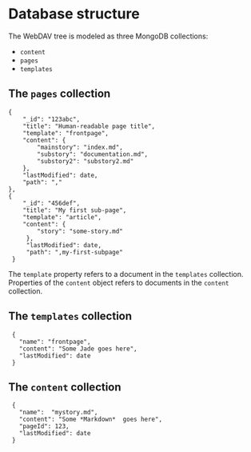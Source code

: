 Database structure
==================

The WebDAV tree is modeled as three MongoDB collections:

  - `content`
  - `pages`
  - `templates`

The `pages` collection
--------------------------
    
    {
        "_id": "123abc",
        "title": "Human-readable page title",
        "template": "frontpage",
        "content": {
            "mainstory": "index.md",
            "substory": "documentation.md",
            "substory2": "substory2.md"
        },
        "lastModified": date,
        "path": ","
    },
    {
        "_id": "456def",
        "title": "My first sub-page",
        "template": "article",
        "content": {
            "story": "some-story.md"
         },
         "lastModified": date,
         "path": ",my-first-subpage"
     }

    
The `template` property refers to a document in the `templates` collection. Properties of the `content` object
refers to documents in the `content` collection.

The `templates` collection
--------------------------

     {
       "name": "frontpage",
       "content": "Some Jade goes here",
       "lastModified": date
     }
     
The `content` collection
------------------------
     
     {
       "name":  "mystory.md",
       "content": "Some *Markdown*  goes here",
       "pageId": 123,
       "lastModified": date
     }
     